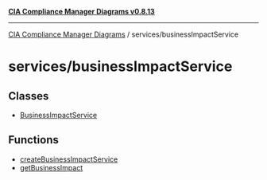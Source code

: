 [**CIA Compliance Manager Diagrams v0.8.13**](../../README.md)

***

[CIA Compliance Manager Diagrams](../../modules.md) / services/businessImpactService

# services/businessImpactService

## Classes

- [BusinessImpactService](classes/BusinessImpactService.md)

## Functions

- [createBusinessImpactService](functions/createBusinessImpactService.md)
- [getBusinessImpact](functions/getBusinessImpact.md)
